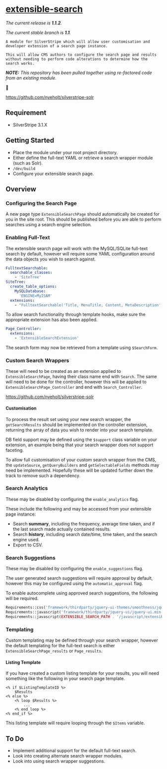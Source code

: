 # [extensible-search](https://github.com/nglasl)

_The current release is **1.1.2**._

_The current stable branch is **1.1**._

	A module for SilverStripe which will allow user customisation and developer extension of a search page instance.

	This will allow CMS authors to configure the search page and results without needing to perform code alterations to determine how the search works.

_**NOTE:** This repository has been pulled together using re-factored code from an existing module._

:bust_in_silhouette:

https://github.com/nyeholt/silverstripe-solr

## Requirement

* SilverStripe 3.1.X

## Getting Started

* Place the module under your root project directory.
* Either define the full-text YAML or retrieve a search wrapper module (such as Solr).
* `/dev/build`
* Configure your extensible search page.

## Overview

### Configuring the Search Page

A new page type `ExtensibleSearchPage` should automatically be created for you in the site root.
This should be published before you are able to perform searches using a search engine selection.

### Enabling Full-Text

The extensible search page will work with the MySQL/SQLite full-text search by default, however will require some YAML configuration around the data objects you wish to search against.

```yaml
FulltextSearchable:
  searchable_classes:
    - 'SiteTree'
SiteTree:
  create_table_options:
    MySQLDatabase:
      'ENGINE=MyISAM'
  extensions:
    - "FulltextSearchable('Title, MenuTitle, Content, MetaDescription')"
```

To allow search functionality through template hooks, make sure the appropriate extension has also been applied.

```yaml
Page_Controller:
  extensions:
    - 'ExtensibleSearchExtension'
```

The search form may now be retrieved from a template using `$SearchForm`.

### Custom Search Wrappers

These will need to be created as an extension applied to `ExtensibleSearchPage`, having their class name end with `Search`. The same will need to be done for the controller, however this will be applied to `ExtensibleSearchPage_Controller` and end with `Search_Controller`.

https://github.com/nyeholt/silverstripe-solr

#### Customisation

To process the result set using your new search wrapper, the `getSearchResults` should be implemented on the controller extension, returning the array of data you wish to render into your search template.

DB field support may be defined using the `$support` class variable on your extension, an example being that your search wrapper does not support faceting.

To allow full customisation of your custom search wrapper from the CMS, the `updateSource`, `getQueryBuilders` and `getSelectableFields` methods may need be implemented. Hopefully these will be updated further down the track to remove such a dependency.

### Search Analytics

These may be disabled by configuring the `enable_analytics` flag.

These include the following and may be accessed from your extensible page instance:

* Search **summary**, including the frequency, average time taken, and if the last search made actually contained results.
* Search **history**, including search date/time, time taken, and the search engine used.
* Export to CSV.

### Search Suggestions

These may be disabled by configuring the `enable_suggestions` flag.

The user generated search suggestions will require approval by default, however this may be configured using the `automatic_approval` flag.

To enable autocomplete using approved search suggestions, the following will be required.

```php
Requirements::css('framework/thirdparty/jquery-ui-themes/smoothness/jquery-ui.min.css');
Requirements::javascript('framework/thirdparty/jquery-ui/jquery-ui.min.js');
Requirements::javascript(EXTENSIBLE_SEARCH_PATH . '/javascript/extensible-search-suggestions.js');
```

### Templating

Custom templating may be defined through your search wrapper, however the default templating for the full-text search is either `ExtensibleSearchPage_results` or `Page_results`.

#### Listing Template

If you have created a custom listing template for your results, you will need something like the following in your search page template.

```
<% if $ListingTemplateID %>
	$Results
<% else %>
	<% loop $Results %>
		...
	<% end_loop %>
<% end_if %>
```

This listing template will require looping through the `$Items` variable.

## To Do

* Implement additional support for the default full-text search.
* Look into creating alternate search wrapper modules.
* Look into using search wrapper suggestions.
